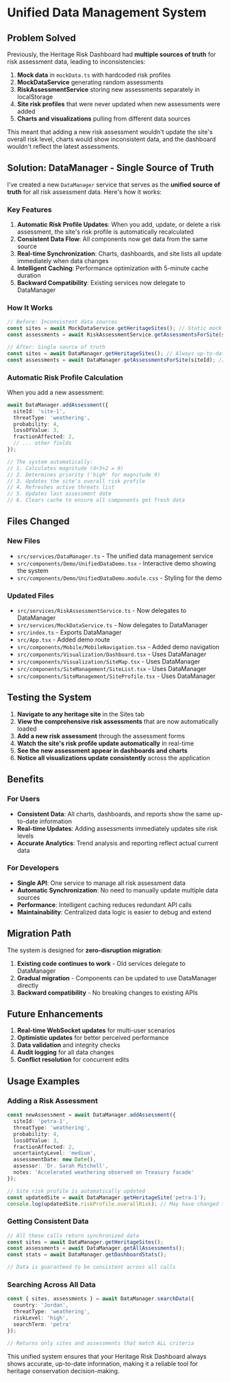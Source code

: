 # Unified Data Management System

## Problem Solved

Previously, the Heritage Risk Dashboard had **multiple sources of truth** for risk assessment data, leading to inconsistencies:

1. **Mock data** in `mockData.ts` with hardcoded risk profiles
2. **MockDataService** generating random assessments 
3. **RiskAssessmentService** storing new assessments separately in localStorage
4. **Site risk profiles** that were never updated when new assessments were added
5. **Charts and visualizations** pulling from different data sources

This meant that adding a new risk assessment wouldn't update the site's overall risk level, charts would show inconsistent data, and the dashboard wouldn't reflect the latest assessments.

## Solution: DataManager - Single Source of Truth

I've created a new `DataManager` service that serves as the **unified source of truth** for all risk assessment data. Here's how it works:

### Key Features

1. **Automatic Risk Profile Updates**: When you add, update, or delete a risk assessment, the site's risk profile is automatically recalculated
2. **Consistent Data Flow**: All components now get data from the same source
3. **Real-time Synchronization**: Charts, dashboards, and site lists all update immediately when data changes
4. **Intelligent Caching**: Performance optimization with 5-minute cache duration
5. **Backward Compatibility**: Existing services now delegate to DataManager

### How It Works

```typescript
// Before: Inconsistent data sources
const sites = await MockDataService.getHeritageSites(); // Static mock data
const assessments = await RiskAssessmentService.getAssessmentsForSite(siteId); // Separate storage

// After: Single source of truth
const sites = await DataManager.getHeritageSites(); // Always up-to-date with current assessments
const assessments = await DataManager.getAssessmentsForSite(siteId); // Same unified storage
```

### Automatic Risk Profile Calculation

When you add a new assessment:

```typescript
await DataManager.addAssessment({
  siteId: 'site-1',
  threatType: 'weathering',
  probability: 4,
  lossOfValue: 3,
  fractionAffected: 2,
  // ... other fields
});

// The system automatically:
// 1. Calculates magnitude (4+3+2 = 9)
// 2. Determines priority ('high' for magnitude 9)
// 3. Updates the site's overall risk profile
// 4. Refreshes active threats list
// 5. Updates last assessment date
// 6. Clears cache to ensure all components get fresh data
```

## Files Changed

### New Files
- `src/services/DataManager.ts` - The unified data management service
- `src/components/Demo/UnifiedDataDemo.tsx` - Interactive demo showing the system
- `src/components/Demo/UnifiedDataDemo.module.css` - Styling for the demo

### Updated Files
- `src/services/RiskAssessmentService.ts` - Now delegates to DataManager
- `src/services/MockDataService.ts` - Now delegates to DataManager
- `src/index.ts` - Exports DataManager
- `src/App.tsx` - Added demo route
- `src/components/Mobile/MobileNavigation.tsx` - Added demo navigation
- `src/components/Visualization/Dashboard.tsx` - Uses DataManager
- `src/components/Visualization/SiteMap.tsx` - Uses DataManager
- `src/components/SiteManagement/SiteList.tsx` - Uses DataManager
- `src/components/SiteManagement/SiteProfile.tsx` - Uses DataManager

## Testing the System

1. **Navigate to any heritage site** in the Sites tab
2. **View the comprehensive risk assessments** that are now automatically loaded
3. **Add a new risk assessment** through the assessment forms
4. **Watch the site's risk profile update automatically** in real-time
5. **See the new assessment appear in dashboards and charts**
6. **Notice all visualizations update consistently** across the application

## Benefits

### For Users
- **Consistent Data**: All charts, dashboards, and reports show the same up-to-date information
- **Real-time Updates**: Adding assessments immediately updates site risk levels
- **Accurate Analytics**: Trend analysis and reporting reflect actual current data

### For Developers
- **Single API**: One service to manage all risk assessment data
- **Automatic Synchronization**: No need to manually update multiple data sources
- **Performance**: Intelligent caching reduces redundant API calls
- **Maintainability**: Centralized data logic is easier to debug and extend

## Migration Path

The system is designed for **zero-disruption migration**:

1. **Existing code continues to work** - Old services delegate to DataManager
2. **Gradual migration** - Components can be updated to use DataManager directly
3. **Backward compatibility** - No breaking changes to existing APIs

## Future Enhancements

1. **Real-time WebSocket updates** for multi-user scenarios
2. **Optimistic updates** for better perceived performance
3. **Data validation** and integrity checks
4. **Audit logging** for all data changes
5. **Conflict resolution** for concurrent edits

## Usage Examples

### Adding a Risk Assessment
```typescript
const newAssessment = await DataManager.addAssessment({
  siteId: 'petra-1',
  threatType: 'weathering',
  probability: 4,
  lossOfValue: 3,
  fractionAffected: 2,
  uncertaintyLevel: 'medium',
  assessmentDate: new Date(),
  assessor: 'Dr. Sarah Mitchell',
  notes: 'Accelerated weathering observed on Treasury facade'
});

// Site risk profile is automatically updated
const updatedSite = await DataManager.getHeritageSite('petra-1');
console.log(updatedSite.riskProfile.overallRisk); // May have changed to 'high'
```

### Getting Consistent Data
```typescript
// All these calls return synchronized data
const sites = await DataManager.getHeritageSites();
const assessments = await DataManager.getAllAssessments();
const stats = await DataManager.getDashboardStats();

// Data is guaranteed to be consistent across all calls
```

### Searching Across All Data
```typescript
const { sites, assessments } = await DataManager.searchData({
  country: 'Jordan',
  threatType: 'weathering',
  riskLevel: 'high',
  searchTerm: 'petra'
});

// Returns only sites and assessments that match ALL criteria
```

This unified system ensures that your Heritage Risk Dashboard always shows accurate, up-to-date information, making it a reliable tool for heritage conservation decision-making.
